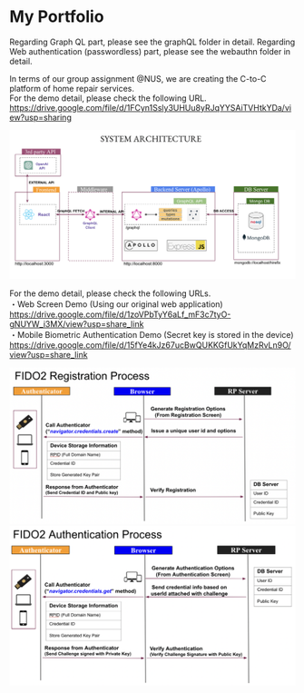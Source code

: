 # My Portfolio

Regarding Graph QL part, please see the graphQL folder in detail.
Regarding Web authentication (passwordless) part, please see the webauthn folder in detail.

In terms of our group assignment @NUS, we are creating the C-to-C platform of home repair services.<br>
For the demo detail, please check the following URL.<br>
https://drive.google.com/file/d/1FCyn1Ssly3UHUu8yRJqYYSAiTVHtkYDa/view?usp=sharing

![Hirefix Web App Basic Software Architecture](Docs/hirefix_demo_basic_system_architecture.png) 

For the demo detail, please check the following URLs.<br>
・Web Screen Demo (Using our original web application) <br>
https://drive.google.com/file/d/1zoVPbTyY6aLf_mF3c7tyO-gNUYW_i3MX/view?usp=share_link <br>
・Mobile Biometric Authentication Demo (Secret key is stored in the device) <br>
https://drive.google.com/file/d/15fYe4kJz67ucBwQUKKGfUkYqMzRvLn9O/view?usp=share_link <br>
 
![FIDO2 Registration](Docs/FIDO2_registration_process.png) <br>
![FIDO2 Authentication](Docs/FIDO2_authentication_process.png) <br><br>



